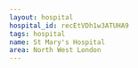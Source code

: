 ```yaml
---
layout: hospital
hospital_id: recEtVDh1w3ATUHA9
tags: hospital
name: St Mary's Hospital
area: North West London
---
```

